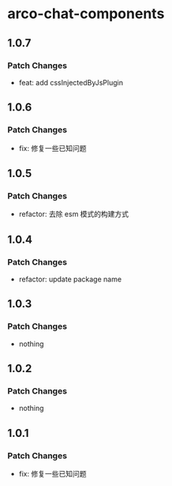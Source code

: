 # arco-chat-components

## 1.0.7

### Patch Changes

- feat: add cssInjectedByJsPlugin

## 1.0.6

### Patch Changes

- fix: 修复一些已知问题

## 1.0.5

### Patch Changes

- refactor: 去除 esm 模式的构建方式

## 1.0.4

### Patch Changes

- refactor: update package name

## 1.0.3

### Patch Changes

- nothing

## 1.0.2

### Patch Changes

- nothing

## 1.0.1

### Patch Changes

- fix: 修复一些已知问题
